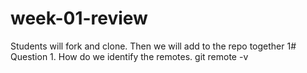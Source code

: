 # week-01-review
Students will fork and clone. Then we will add to the repo together
1# Question 1. How do we identify the remotes.
git remote -v 